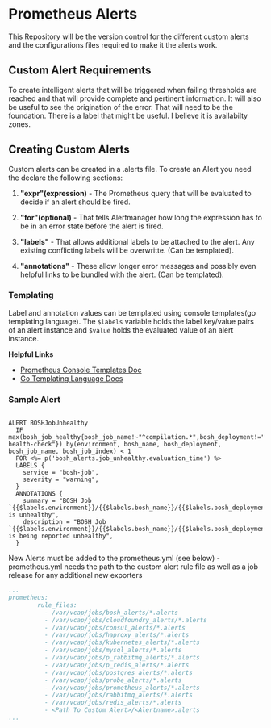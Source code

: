 # Prometheus Alerts

This Repository will be the version control for the different custom alerts and the configurations files required to make it the alerts work.

## Custom Alert Requirements

To create intelligent alerts that will be triggered when failing thresholds are reached and that will provide complete and pertinent information. It will also be useful to see the origination of the error. That will need to be the foundation. There is a label that might be useful. I believe it is availabilty zones.

## Creating Custom Alerts

Custom alerts can be created in a .alerts file. To create an Alert you need the declare the following sections:

1. **"expr"(expression)** - The Prometheus query that will be evaluated to decide if an alert should be fired.

2. **"for"(optional)** - That tells Alertmanager how long the expression has to be in an error state before the alert is fired.

3. **"labels"** - That allows additional labels to be attached to the alert. Any existing conflicting labels will be overwritte. (Can be templated).

4. **"annotations"** - These allow longer error messages and possibly even helpful links to be bundled with the alert. (Can be templated).

### Templating
Label and annotation values can be templated using console templates(go templating language). The `$labels` variable holds the label key/value pairs of an alert instance and `$value` holds the evaluated value of an alert instance.

**Helpful Links**

* [Prometheus Console Templates Doc](https://prometheus.io/docs/visualization/consoles/)
* [Go Templating Language Docs](https://godoc.org/text/template)


### Sample Alert

```

ALERT BOSHJobUnhealthy
  IF max(bosh_job_healthy{bosh_job_name!~"^compilation.*",bosh_deployment!="bosh-health-check"}) by(environment, bosh_name, bosh_deployment, bosh_job_name, bosh_job_index) < 1
  FOR <%= p('bosh_alerts.job_unhealthy.evaluation_time') %>
  LABELS {
    service = "bosh-job",
    severity = "warning",
  }
  ANNOTATIONS {
    summary = "BOSH Job `{{$labels.environment}}/{{$labels.bosh_name}}/{{$labels.bosh_deployment}}/{{$labels.bosh_job_name}}/{{$labels.bosh_job_index}}` is unhealthy",
    description = "BOSH Job `{{$labels.environment}}/{{$labels.bosh_name}}/{{$labels.bosh_deployment}}/{{$labels.bosh_job_name}}/{{$labels.bosh_job_index}}` is being reported unhealthy",
  }

```

New Alerts must be added to the prometheus.yml (see below) - prometheus.yml needs the path to the custom alert rule file as well as a job release for any additional new exporters

```YAML
...
prometheus:
        rule_files:
          - /var/vcap/jobs/bosh_alerts/*.alerts
          - /var/vcap/jobs/cloudfoundry_alerts/*.alerts
          - /var/vcap/jobs/consul_alerts/*.alerts
          - /var/vcap/jobs/haproxy_alerts/*.alerts
          - /var/vcap/jobs/kubernetes_alerts/*.alerts
          - /var/vcap/jobs/mysql_alerts/*.alerts
          - /var/vcap/jobs/p_rabbitmq_alerts/*.alerts
          - /var/vcap/jobs/p_redis_alerts/*.alerts
          - /var/vcap/jobs/postgres_alerts/*.alerts
          - /var/vcap/jobs/probe_alerts/*.alerts
          - /var/vcap/jobs/prometheus_alerts/*.alerts
          - /var/vcap/jobs/rabbitmq_alerts/*.alerts
          - /var/vcap/jobs/redis_alerts/*.alerts
          - <Path To Custom Alert>/<Alertname>.alerts
...

```
